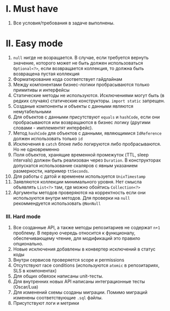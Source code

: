 # I. Must have

1. Все условия/требования в задаче выполнены.


# II. Easy mode

1. `null` нигде не возращается. В случае, если требуется вернуть значение, которого может не быть
   должен использоваться `Optional<?>`, если возвращается коллекция, то должна быть возвращена
   пустая коллекция
2. Форматирование кода соответствует гайдлайнам
3. Между компонентами бизнес-логики пробрасываются только примитивы и интерфейсы
4. Статические методы не используются. Исключениями могут быть (в редких случаях) статические
   конструкторы. `import static` запрещен.
5. Созданые компоненты и объекты с данными являются немутабельными
6. Для объектов с данными присутствуют `equals` и `hashCode`, если они пробрасываются или 
   возвращаются в бизнес логику (другими словами - имплементят интерфейс).
7. Метод `hashCode` для объектов с данными, являющимися `IdReference` должен использовать только `id`
8. Исключения в `catch` блоке либо логируются либо пробрасываются. Но не одновременно
9. Поля объектов, хранящие временной промежуток (TTL, sleep intervals) должен быть реализован
   через `Duration`. В конструкторах допускатся использование скаляров с явным указанием размерности,
   например `ttSeconds`.
10. Для работы с датой и временем используется `UnixTimestamp`
11. Заявляются коллекции минимального уровня. Нет смысла объявлять `List<?>` там, где можно
    обойтись `Collection<?>`
12. Аргументы методов проверяются на корректность если они используются внутри методов. Для
    проверки на `null` рекоммендуется использовать `@NonNull`   



### III. Hard mode

1. Все созданные API, а также методы репозитариев не содержат `n+1` проблему. В первую очередь 
   относится к функционалу, обеспечивающему чтение, для модификаций это правило опционально.
2. Новые исключения добавлены в конвертер исключений в статус коды
3. Внутри сервисов проверяется scope и permissions
4. Отсутствуют race conditions (используются `atomic` в репозитариях, SLS в компонентах)
5. Для общих обвязок написаны unit-тесты.
6. Для внутренних новых API написаны интеграционные тесты (Oscar/Lua)
7. Для изменений схемы созданы миграции. Помимо миграций изменены соответствующие `.sql` файлы.
8. Присутствуют логи и метрики

